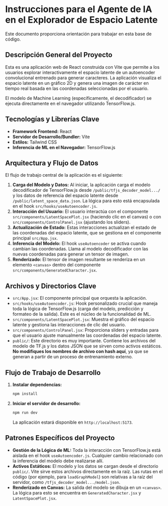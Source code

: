 # Instrucciones para el Agente de IA en el Explorador de Espacio Latente

Este documento proporciona orientación para trabajar en esta base de código.

## Descripción General del Proyecto

Esta es una aplicación web de React construida con Vite que permite a los usuarios explorar interactivamente el espacio latente de un autoencoder convolucional entrenado para generar caracteres. La aplicación visualiza el espacio latente en un gráfico 2D y genera una imagen de carácter en tiempo real basada en las coordenadas seleccionadas por el usuario.

El modelo de Machine Learning (específicamente, el decodificador) se ejecuta directamente en el navegador utilizando TensorFlow.js.

## Tecnologías y Librerías Clave

- **Framework Frontend:** React
- **Servidor de Desarrollo/Bundler:** Vite
- **Estilos:** Tailwind CSS
- **Inferencia de ML en el Navegador:** TensorFlow.js

## Arquitectura y Flujo de Datos

El flujo de trabajo central de la aplicación es el siguiente:

1.  **Carga del Modelo y Datos:** Al iniciar, la aplicación carga el modelo decodificador de TensorFlow.js desde `/public/tfjs_decoder_model.../` y los datos de referencia del espacio latente desde `/public/latent_space_data.json`. La lógica para esto está encapsulada en el hook `src/hooks/useAutoencoder.js`.
2.  **Interacción del Usuario:** El usuario interactúa con el componente `src/components/LatentSpacePlot.jsx` (haciendo clic en el canvas) o con `src/components/ControlPanel.jsx` (ajustando los sliders).
3.  **Actualización de Estado:** Estas interacciones actualizan el estado de las coordenadas del espacio latente, que se gestiona en el componente principal `src/App.jsx`.
4.  **Inferencia del Modelo:** El hook `useAutoencoder` se activa cuando cambian las coordenadas. Llama al modelo decodificador con las nuevas coordenadas para generar un tensor de imagen.
5.  **Renderizado:** El tensor de imagen resultante se renderiza en un elemento `<canvas>` dentro del componente `src/components/GeneratedCharacter.jsx`.

## Archivos y Directorios Clave

-   `src/App.jsx`: El componente principal que orquesta la aplicación.
-   `src/hooks/useAutoencoder.js`: Hook personalizado crucial que maneja toda la lógica de TensorFlow.js (carga del modelo, predicción y formateo de la salida). Este es el núcleo de la funcionalidad de ML.
-   `src/components/LatentSpacePlot.jsx`: Muestra el gráfico del espacio latente y gestiona las interacciones de clic del usuario.
-   `src/components/ControlPanel.jsx`: Proporciona sliders y entradas para que el usuario ajuste manualmente las coordenadas del espacio latente.
-   `public/`: Este directorio es muy importante. Contiene los archivos del modelo de TF.js y los datos JSON que se sirven como activos estáticos. **No modifiques los nombres de archivo con hash aquí**, ya que se generan a partir de un proceso de entrenamiento externo.

## Flujo de Trabajo de Desarrollo

1.  **Instalar dependencias:**
    ```bash
    npm install
    ```
2.  **Iniciar el servidor de desarrollo:**
    ```bash
    npm run dev
    ```
    La aplicación estará disponible en `http://localhost:5173`.

## Patrones Específicos del Proyecto

-   **Gestión de la Lógica de ML:** Toda la interacción con TensorFlow.js está aislada en el hook `useAutoencoder.js`. Cualquier cambio relacionado con la inferencia del modelo debe realizarse allí.
-   **Activos Estáticos:** El modelo y los datos se cargan desde el directorio `public/`. Vite sirve estos archivos directamente en la raíz. Las rutas en el código (por ejemplo, para `loadGraphModel`) son relativas a la raíz del servidor, como `/tfjs_decoder_model.../model.json`.
-   **Renderizado en Canvas:** La salida del modelo se dibuja en un `<canvas>`. La lógica para esto se encuentra en `GeneratedCharacter.jsx` y `LatentSpacePlot.jsx`.